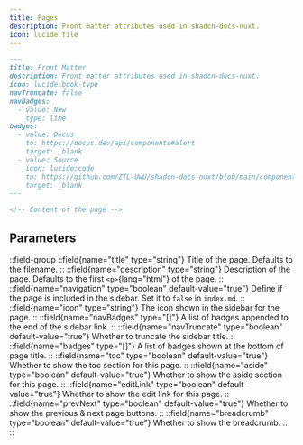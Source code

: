 ```yaml
---
title: Pages
description: Front matter attributes used in shadcn-docs-nuxt.
icon: lucide:file
---
```


```md
---
title: Front Matter
description: Front matter attributes used in shadcn-docs-nuxt.
icon: lucide:book-type
navTruncate: false
navBadges:
  - value: New
    type: lime
badges:
  - value: Docus
    to: https://docus.dev/api/components#alert
    target: _blank
  - value: Source
    icon: lucide:code
    to: https://github.com/ZTL-UwU/shadcn-docs-nuxt/blob/main/components/content/Alert.vue
    target: _blank
---

<!-- Content of the page -->
```

## Parameters

::field-group
  ::field{name="title" type="string"}
  Title of the page. Defaults to the filename.
  ::
  ::field{name="description" type="string"}
  Description of the page. Defaults to the first `<p>`{lang="html"} of the page.
  ::
  ::field{name="navigation" type="boolean" default-value="true"}
  Define if the page is included in the sidebar. Set it to `false` in `index.md`.
  ::
  ::field{name="icon" type="string"}
  The icon shown in the sidebar for the page.
  ::
  ::field{name="navBadges" type="[]"}
  A list of badges appended to the end of the sidebar link.
  ::
  ::field{name="navTruncate" type="boolean" default-value="true"}
  Whether to truncate the sidebar title.
  ::
  ::field{name="badges" type="[]"}
  A list of badges shown at the bottom of page title.
  ::
  ::field{name="toc" type="boolean" default-value="true"}
  Whether to show the toc section for this page.
  ::
  ::field{name="aside" type="boolean" default-value="true"}
  Whether to show the aside section for this page.
  ::
  ::field{name="editLink" type="boolean" default-value="true"}
  Whether to show the edit link for this page.
  ::
  ::field{name="prevNext" type="boolean" default-value="true"}
  Whether to show the previous & next page buttons.
  ::
  ::field{name="breadcrumb" type="boolean" default-value="true"}
  Whether to show the breadcrumb.
  ::
::
